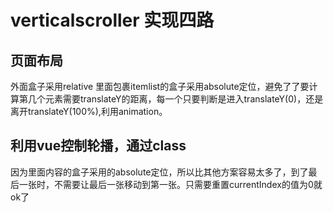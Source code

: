# verticalscroller 实现四路
## 页面布局
外面盒子采用relative
里面包裹itemlist的盒子采用absolute定位，避免了了要计算第几个元素需要translateY的距离，每一个只要判断是进入translateY(0)，还是离开translateY(100%),利用animation。
## 利用vue控制轮播，通过class
因为里面内容的盒子采用的absolute定位，所以比其他方案容易太多了，到了最后一张时，不需要让最后一张移动到第一张。只需要重置currentIndex的值为0就ok了



